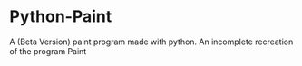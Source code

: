 # Python-Paint
A (Beta Version) paint program made with python.
An incomplete recreation of the program Paint
